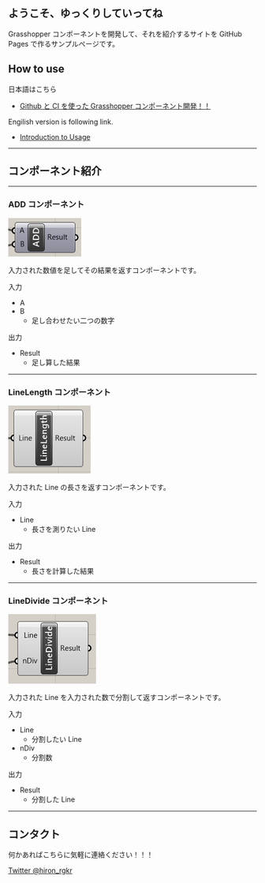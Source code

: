 ## ようこそ、ゆっくりしていってね

Grasshopper コンポーネントを開発して、それを紹介するサイトを GitHub Pages で作るサンプルページです。

## How to use

日本語はこちら
- [Github と CI を使った Grasshopper コンポーネント開発！！](https://zenn.dev/hrntsm/books/grasshopper-ci)

Engilish version is following link.
- [Introduction to Usage](https://hrntsm.github.io/GrasshopperCISample/tutorial-chapters)

---

## コンポーネント紹介

---

### ADD コンポーネント

![](./Images/ADD.png)

入力された数値を足してその結果を返すコンポーネントです。

入力
- A
- B
  - 足し合わせたい二つの数字

出力
- Result
  - 足し算した結果
  

---

### LineLength コンポーネント

![](./Images/LineLength.png)

入力された Line の長さを返すコンポーネントです。

入力
- Line
  - 長さを測りたい Line

出力
- Result
  - 長さを計算した結果

---

### LineDivide コンポーネント

![](./Images/LineDivide.png)

入力された Line を入力された数で分割して返すコンポーネントです。

入力
- Line
  - 分割したい Line
- nDiv
  - 分割数

出力
- Result
  - 分割した Line

---

## コンタクト

何かあればこちらに気軽に連絡ください！！！

[Twitter @hiron_rgkr](https://twitter.com/hiron_rgkr)

